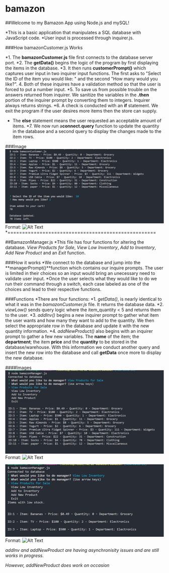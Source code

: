 # bamazon

##Welcome to my Bamazon App using Node.js and mySQL!

*This is a basic application that manipulates a SQL database with JavaScript code.
*User input is processed through inquirer.js. 

###How bamazonCustomer.js Works

*1. The **bamazonCustomer.js** file first connects to the database server port.
*2. The **getData()** begins the logic of the program by first displaying the items in the database. 
*3. It then runs **customerPrompt()** which captures user input in two inquirer input functions. The first asks to "Select the ID of the item you would like: " and the second "How many would you like?".
4. Both of these inquires have a validation method so that the user is forced to put a number input.
*5. To save us from possible trouble on the answers returned from inquirer. We sanitize the variables in the **.then** portion of the inquirer prompt  by converting them to integers. Inquirer always returns strings.
*6. A check is conducted with an **if** statement. We exit the program if the user desires more items then the store can supply. 
* The **else** statement means the user requested an acceptable amount of items. 
*7. We now run a**connect.query** function to update the quantity in the database and a second query to display the changes made to the item rows. 

###Image
![Bamazon Customer in Action](/assets/images/bamazonCustomer.JPG)
Format: ![Alt Text](url)
*===================================================

##BamazonManager.js
*This file has four functions for altering the database. *View Products for Sale*, *View Low Inventory*, *Add to Inventory*, *Add New Product* and an *Exit* function.

###How it works
*We connect to the database and jump into the **managerPrompt()**function which contains our inquire prompts. The user is limited in their choices so an input would bring an unecessary need to validate user input.
*Once the user selects what they would like to do we run their command through a switch, each case labeled as one of the choices and lead to their respective functions. 

###Functions
*There are four functions:
*1. *getData()*, is nearly identical to what it was in the *bamazonCustomer.js* file. It returns the database data. 
*2. *viewLow()* sends query logic where the item_quantity < 5 and returns them to the user.
*3. *addInv()* begins a new inquirer prompt to gather what item the user wants and how many they want to add to the quantity. We then select the appropriate row in the database and update it with the new quantity information. 
*4. *addNewProduct()* also begins with an inquirer prompt to gather a few new variables. The **name** of the item; the **department**; the item **price** and the **quantity** to be stored in the database/warehouse. With this information we conduct another query and insert the new row into the database and call **getData** once more to display the new database. 

####Images
![View in Action](/assets/images/bamazonManagerView.JPG)
Format: ![Alt Text](url)


![Low Quantity in Action](/assets/images/bamazonManagerLow.JPG)
Format: ![Alt Text](url)

*addInv and addNewProduct are having asynchronisity issues and are still works in progress.*

*However, addNewProduct does work on occasion*  